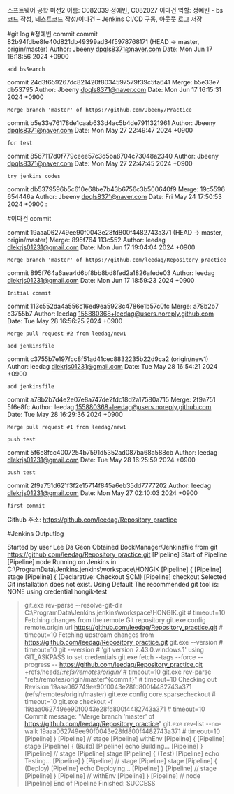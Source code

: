 소프트웨어 공학 미션2
이름: C082039 정예빈, C082027 이다건
역할: 정예빈 - bs코드 작성, 테스트코드 작성/이다건 – Jenkins CI/CD 구동, 아웃풋 로그 저장

#git log
#정예빈 commit
commit 82b94fdbe8fe40d821db49399ad34f5978768171 (HEAD -> master, origin/master)
Author: Jbeeny <dpqls8371@naver.com>
Date:   Mon Jun 17 16:18:56 2024 +0900

    add bsSearch

commit 24d3f659267dc821420f8034597579f39c5fa641
Merge: b5e33e7 db53795
Author: Jbeeny <dpqls8371@naver.com>
Date:   Mon Jun 17 16:15:31 2024 +0900

    Merge branch 'master' of https://github.com/Jbeeny/Practice

commit b5e33e76178de1caab633d4ac5b4de7911321961
Author: Jbeeny <dpqls8371@naver.com>
Date:   Mon May 27 22:49:47 2024 +0900

    for test

commit 8567117d0f779ceee57c3d5ba8704c73048a2340
Author: Jbeeny <dpqls8371@naver.com>
Date:   Mon May 27 22:47:45 2024 +0900

    try jenkins codes

commit db5379596b5c610e68be7b43b6756c3b500640f9
Merge: 19c5596 654446a
Author: Jbeeny <dpqls8371@naver.com>
Date:   Fri May 24 17:50:53 2024 +0900
:

#이다건 commit

commit 19aaa062749ee90f0043e28fd800f4482743a371 (HEAD -> master, origin/master)
Merge: 895f764 113c552
Author: leedag <dlekrjs01231@gmail.com>
Date:   Mon Jun 17 19:04:04 2024 +0900

    Merge branch 'master' of https://github.com/leedag/Repository_practice

commit 895f764a6aea4d6bf8bb8bd8fed2a1826afede03
Author: leedag <dlekrjs01231@gmail.com>
Date:   Mon Jun 17 18:59:23 2024 +0900

    Initial commit

commit 113c552da4a556c16ed9ea5928c4786e1b57c0fc
Merge: a78b2b7 c3755b7
Author: leedag <155880368+leedag@users.noreply.github.com>
Date:   Tue May 28 16:56:25 2024 +0900

    Merge pull request #2 from leedag/new1

    add jenkinsfile

commit c3755b7e197fcc8f51ad41cec8832235b22d9ca2 (origin/new1)
Author: leedag <dlekrjs01231@gmail.com>
Date:   Tue May 28 16:54:21 2024 +0900

    add jenkinsfile

commit a78b2b7d4e2e07e8a747de2fdc18d2a17580a715
Merge: 2f9a751 5f6e8fc
Author: leedag <155880368+leedag@users.noreply.github.com>
Date:   Tue May 28 16:29:36 2024 +0900

    Merge pull request #1 from leedag/new1

    push test

commit 5f6e8fcc4007254b7591d5352ad087ba68a588cb
Author: leedag <dlekrjs01231@gmail.com>
Date:   Tue May 28 16:25:59 2024 +0900

    push test

commit 2f9a751d621f3f2e15714f845a6eb35dd7777202
Author: leedag <dlekrjs01231@gmail.com>
Date:   Mon May 27 02:10:03 2024 +0900

    first commit
Github 주소: https://github.com/leedag/Repository_practice

#Jenkins Outputlog

Started by user Lee Da Geon
Obtained BookManager/Jenkinsfile from git https://github.com/leedag/Repository_practice.git
[Pipeline] Start of Pipeline
[Pipeline] node
Running on Jenkins in C:\ProgramData\Jenkins\.jenkins\workspace\HONGIK
[Pipeline] {
[Pipeline] stage
[Pipeline] { (Declarative: Checkout SCM)
[Pipeline] checkout
Selected Git installation does not exist. Using Default
The recommended git tool is: NONE
using credential hongik-test
 > git.exe rev-parse --resolve-git-dir C:\ProgramData\Jenkins\.jenkins\workspace\HONGIK\.git # timeout=10
Fetching changes from the remote Git repository
 > git.exe config remote.origin.url https://github.com/leedag/Repository_practice.git # timeout=10
Fetching upstream changes from https://github.com/leedag/Repository_practice.git
 > git.exe --version # timeout=10
 > git --version # 'git version 2.43.0.windows.1'
using GIT_ASKPASS to set credentials 
 > git.exe fetch --tags --force --progress -- https://github.com/leedag/Repository_practice.git +refs/heads/*:refs/remotes/origin/* # timeout=10
 > git.exe rev-parse "refs/remotes/origin/master^{commit}" # timeout=10
Checking out Revision 19aaa062749ee90f0043e28fd800f4482743a371 (refs/remotes/origin/master)
 > git.exe config core.sparsecheckout # timeout=10
 > git.exe checkout -f 19aaa062749ee90f0043e28fd800f4482743a371 # timeout=10
Commit message: "Merge branch 'master' of https://github.com/leedag/Repository_practice"
 > git.exe rev-list --no-walk 19aaa062749ee90f0043e28fd800f4482743a371 # timeout=10
[Pipeline] }
[Pipeline] // stage
[Pipeline] withEnv
[Pipeline] {
[Pipeline] stage
[Pipeline] { (Build)
[Pipeline] echo
Building...
[Pipeline] }
[Pipeline] // stage
[Pipeline] stage
[Pipeline] { (Test)
[Pipeline] echo
Testing...
[Pipeline] }
[Pipeline] // stage
[Pipeline] stage
[Pipeline] { (Deploy)
[Pipeline] echo
Deploying...
[Pipeline] }
[Pipeline] // stage
[Pipeline] }
[Pipeline] // withEnv
[Pipeline] }
[Pipeline] // node
[Pipeline] End of Pipeline
Finished: SUCCESS

